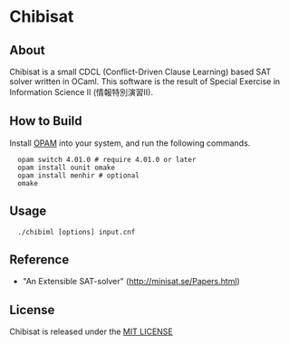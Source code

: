 Chibisat
====

## About

Chibisat is a small CDCL (Conflict-Driven Clause Learning) based SAT solver written in OCaml.
This software is the result of Special Exercise in Information Science II (情報特別演習II).

## How to Build

Install [OPAM](https://opam.ocaml.org/) into your system, and run the following commands.
```
  opam switch 4.01.0 # require 4.01.0 or later
  opam install ounit omake
  opam install menhir # optional
  omake
```

## Usage
```
  ./chibiml [options] input.cnf
```
  
## Reference

- "An Extensible SAT-solver" (http://minisat.se/Papers.html)

## License

Chibisat is released under the [MIT LICENSE](https://raw.githubusercontent.com/linerlock/chibisat/master/LICENSE.txt)
